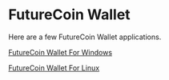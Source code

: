 FutureCoin Wallet
=================
Here are a few FutureCoin Wallet applications.

[FutureCoin Wallet For Windows](https://github.com/futurevio/futurecoin/raw/main/wallet/futurecoin-qt-windows.zip)


[FutureCoin Wallet For Linux](https://github.com/futurevio/futurecoin/raw/main/wallet/futurecoin-qt-linux.tar.gz)
